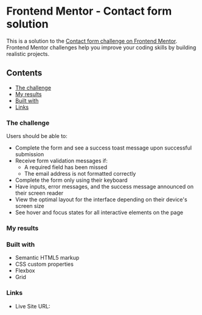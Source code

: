 # Frontend Mentor - Contact form solution

This is a solution to the [Contact form challenge on Frontend Mentor](https://www.frontendmentor.io/challenges/contact-form--G-hYlqKJj). Frontend Mentor challenges help you improve your coding skills by building realistic projects. 

## Contents
- [The challenge](#the-challenge)
- [My results](#my-results)
- [Built with](#built-with)
- [Links](#links)

### The challenge

Users should be able to:

- Complete the form and see a success toast message upon successful submission
- Receive form validation messages if:
  - A required field has been missed
  - The email address is not formatted correctly
- Complete the form only using their keyboard
- Have inputs, error messages, and the success message announced on their screen reader
- View the optimal layout for the interface depending on their device's screen size
- See hover and focus states for all interactive elements on the page


### My results


### Built with

- Semantic HTML5 markup
- CSS custom properties
- Flexbox
- Grid

### Links

- Live Site URL: []()
